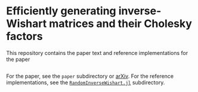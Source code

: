 # Efficiently generating inverse-Wishart matrices and their Cholesky factors

This repository contains the paper text and reference implementations for the paper

```tex
```

For the paper, see the `paper` subdirectory or [arXiv]().
For the reference implementations, see the [`RandomInverseWishart.jl`](./RandomInverseWishart.jl) subdirectory.
